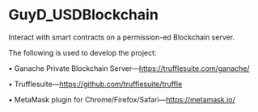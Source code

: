 # GuyD_USDBlockchain
Interact with smart contracts on a permission-ed Blockchain server.  

The following is used to develop the project:

•	Ganache Private Blockchain Server—https://trufflesuite.com/ganache/

•	Trufflesuite—https://github.com/trufflesuite/truffle

•	MetaMask plugin for Chrome/Firefox/Safari—https://metamask.io/
